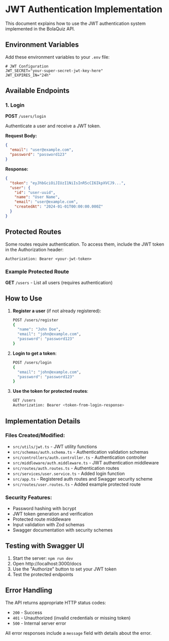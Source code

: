 # JWT Authentication Implementation

This document explains how to use the JWT authentication system implemented in the BolaQuiz API.

## Environment Variables

Add these environment variables to your `.env` file:

```env
# JWT Configuration
JWT_SECRET="your-super-secret-jwt-key-here"
JWT_EXPIRES_IN="24h"
```

## Available Endpoints

### 1. Login
**POST** `/users/login`

Authenticate a user and receive a JWT token.

**Request Body:**
```json
{
  "email": "user@example.com",
  "password": "password123"
}
```

**Response:**
```json
{
  "token": "eyJhbGciOiJIUzI1NiIsInR5cCI6IkpXVCJ9...",
  "user": {
    "id": "user-uuid",
    "name": "User Name",
    "email": "user@example.com",
    "createdAt": "2024-01-01T00:00:00.000Z"
  }
}
```

## Protected Routes

Some routes require authentication. To access them, include the JWT token in the Authorization header:

```
Authorization: Bearer <your-jwt-token>
```

### Example Protected Route
**GET** `/users` - List all users (requires authentication)

## How to Use

1. **Register a user** (if not already registered):
   ```bash
   POST /users/register
   {
     "name": "John Doe",
     "email": "john@example.com",
     "password": "password123"
   }
   ```

2. **Login to get a token**:
   ```bash
   POST /users/login
   {
     "email": "john@example.com",
     "password": "password123"
   }
   ```

3. **Use the token for protected routes**:
   ```bash
   GET /users
   Authorization: Bearer <token-from-login-response>
   ```

## Implementation Details

### Files Created/Modified:

- `src/utils/jwt.ts` - JWT utility functions
- `src/schemas/auth.schema.ts` - Authentication validation schemas
- `src/controllers/auth.controller.ts` - Authentication controller
- `src/middleware/auth.middleware.ts` - JWT authentication middleware
- `src/routes/auth.routes.ts` - Authentication routes
- `src/services/user.service.ts` - Added login function
- `src/app.ts` - Registered auth routes and Swagger security scheme
- `src/routes/user.routes.ts` - Added example protected route

### Security Features:

- Password hashing with bcrypt
- JWT token generation and verification
- Protected route middleware
- Input validation with Zod schemas
- Swagger documentation with security schemes

## Testing with Swagger UI

1. Start the server: `npm run dev`
2. Open http://localhost:3000/docs
3. Use the "Authorize" button to set your JWT token
4. Test the protected endpoints

## Error Handling

The API returns appropriate HTTP status codes:
- `200` - Success
- `401` - Unauthorized (invalid credentials or missing token)
- `500` - Internal server error

All error responses include a `message` field with details about the error.
